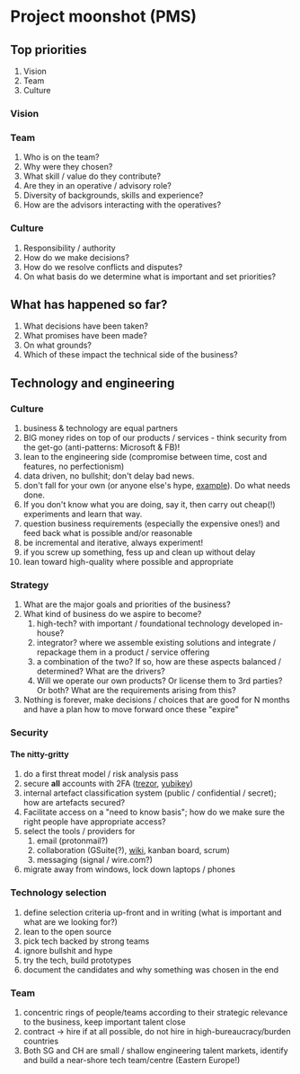 # Project moonshot (PMS)

## Top priorities
 1. Vision
 1. Team
 1. Culture

### Vision

### Team
 1. Who is on the team?
 1. Why were they chosen?
 1. What skill / value do they contribute?
 1. Are they in an operative / advisory role?
 1. Diversity of backgrounds, skills and experience?
 1. How are the advisors interacting with the operatives?

### Culture
 1. Responsibility / authority
 1. How do we make decisions? 
 1. How do we resolve conflicts and disputes?
 1. On what basis do we determine what is important and set priorities?

## What has happened so far?
 1. What decisions have been taken?
 1. What promises have been made?
 1. On what grounds?
 1. Which of these impact the technical side of the business?

## Technology and engineering

### Culture

 1. business & technology are equal partners
 1. BIG money rides on top of our products / services - think security from the get-go (anti-patterns: Microsoft & FB)!
 1. lean to the engineering side (compromise between time, cost and features, no perfectionism)
 1. data driven, no bullshit; don't delay bad news.
 1. don't fall for your own (or anyone else's hype, [example](https://cointelegraph.com/news/we-dont-need-blockchain-r3-consortium-after-59-million-research)). Do what needs done.
 1. If you don't know what you are doing, say it, then carry out cheap(!) experiments and learn that way.
 1. question business requirements (especially the expensive ones!) and feed back what is possible and/or reasonable
 1. be incremental and iterative, always experiment!
 1. if you screw up something, fess up and clean up without delay
 1. lean toward high-quality where possible and appropriate

### Strategy 

 1. What are the major goals and priorities of the business?
 1. What kind of business do we aspire to become?
    1. high-tech? with important / foundational technology developed in-house?
    1. integrator? where we assemble existing solutions and integrate / repackage them in a product / service offering
    1. a combination of the two? If so, how are these aspects balanced / determined? What are the drivers?
    1. Will we operate our own products? Or license them to 3rd parties? Or both? What are the requirements arising from this?
 1. Nothing is forever, make decisions / choices that are good for N months and have a plan how to move forward once these "expire"

### Security

#### The nitty-gritty

 1. do a first threat model / risk analysis pass
 1. secure **all** accounts with 2FA ([trezor](https://doc.satoshilabs.com/trezor-user/u2f.html), [yubikey](https://www.yubico.com/product/yubikey-neo/))
 1. internal artefact classification system (public / confidential / secret); how are artefacts secured?
 1. Facilitate access on a "need to know basis"; how do we make sure the right people have appropriate access?
 1. select the tools / providers for
    1. email (protonmail?)
    1. collaboration (GSuite(?), [wiki](https://www.atlassian.com/software/confluence), kanban board, scrum)
    1. messaging (signal / wire.com?)
 1. migrate away from windows, lock down laptops / phones

### Technology selection

 1. define selection criteria up-front and in writing (what is important and what are we looking for?)
 1. lean to the open source
 1. pick tech backed by strong teams
 1. ignore bullshit and hype
 1. try the tech, build prototypes
 1. document the candidates and why something was chosen in the end

### Team

 1. concentric rings of people/teams according to their strategic relevance to the business, keep important talent close
 1. contract -> hire if at all possible, do not hire in high-bureaucracy/burden countries
 1. Both SG and CH are small / shallow engineering talent markets, identify and build a near-shore tech team/centre (Eastern Europe!)
